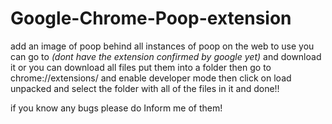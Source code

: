 # Google-Chrome-Poop-extension
add an image of poop behind all instances of poop on the web
to use you can go to _(dont have the extension confirmed by google yet)_ and download it or
you can download all files put them into a folder then go to chrome://extensions/ and enable developer mode 
then click on load unpacked and select the folder with all of the files in it
and done!!

if you know any bugs please do Inform me of them!
